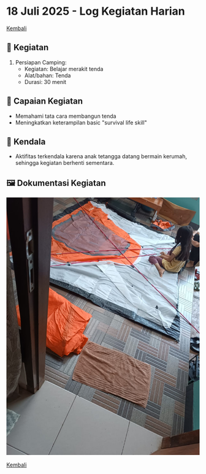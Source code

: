 # 18 Juli 2025 - Log Kegiatan Harian
[Kembali](readme.md)

## 📌 Kegiatan
1. Persiapan Camping:
   - Kegiatan: Belajar merakit tenda
   - Alat/bahan: Tenda
   - Durasi: 30 menit

## 🎯 Capaian Kegiatan
- Memahami tata cara membangun tenda
- Meningkatkan keterampilan basic "survival life skill"

## 🚧 Kendala
- Aktifitas terkendala karena anak tetangga datang bermain kerumah, sehingga kegiatan berhenti sementara.

## 🖼️ Dokumentasi Kegiatan
![Belajar Merakit Tenda](img/20250718-checktenda.jpeg)

[Kembali](readme.md)